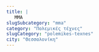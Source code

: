 ```yaml
---
title: |
   MMA
slugSubcategory: "mma"
category: "Πολεμικές τέχνες"
slugCategory: "polemikes-texnes"
city: "Θεσσαλονίκη"
---
```


